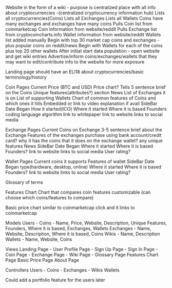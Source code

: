 Website in the form of a wiki - purpose is centralized place with all info about cryptocurrencies -(centralized cryptocurrency information hub)
Lists all cryptocurrencies(Coins)
Lists all Exchanges
Lists all Wallets
Coins have many exchanges and exchanges have many coins
Pulls Coin list from coinmarketcap
	Coin information from website/reddit
Pulls Exchange list from cryptocoincharts.info
	Wallet information from website/reddit
Wallets list added manually
Begin with top 30 market cap coins and exchanges - plus popular coins on reddit/news
Begin with Wallets for each of the coins plus top 20 other wallets
After initial start data population - open website and get wiki entries
Advertise/inform coins/exchanges/wallets that they may want to edit/contribute info to the website for more exposure 

Landing page should have an ELI18 about cryptocurrencies/basic terminology/history

Coin Pages
	Current Price (BTC and USD)
	Price chart?
	Tells 5 sentence brief on the Coins
	Unique features(attributes?) section
	News
	List of Exchanges it is on
	List of supporting Wallets
	Chart of common features of Coins and which ones it hits
	Embedded or link to video explanation if avail
	SideBar
		Date Began
		How it started(ICO)
		Where it started
		Where it is based
		Founders
		coding language
		algorithm
		link to whitepaper
		link to website
		links to social media

Exchange Pages
	Current Coins on Exchange
	3-5 sentence brief about the Exchange
	Features of the exchanges
		purchase using bank account/credit card?
		why it has the coins that it does on the exchange
		wallet?
		any unique features
	News
	SideBar
		Date Began
		Where it started
		Where it is based
		Founders?
		link to website
		links to social media
		User rating?
	
Wallet Pages
	Current coins it supports
	Features of wallet
	SideBar
		Date Began
		type(hardware, desktop, online)
		Where it started
		Where it is based
		Founders?
		link to website
		links to social media
		User rating?

Glossary of terms		
		
Features Chart
	Chart that compares coin features
	customizable (can choose which coins/features to compare)
	
	
Basic price chart
	 similar to coinmarketcap
	 click and it links to coinmarketcap
	 
Models 
	Users -
	Coins - Name, Price, Website, Description, Unique Features, Founders, Where it is based, Exchanges, Wallets
	Exchanges - Name, Website, Description, Where it is based, Coins
	Wikis - Name, Description
	Wallets - Name, Website, Coins
	
Views
	Landing Page -
	User Profile Page -
	Sign Up Page -
	Sign In Page -
	Coin Page -
	Exchange Page -
	Wiki Page -
	Glossary Page
	Features Chart Page
	Basic Price Page
	About Page
	
Controllers
	Users -
	Coins -
	Exchanges -
	Wikis
	Wallets
	
Could add a portfolio feature for the users later
